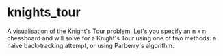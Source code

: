 knights_tour
============

A visualisation of the Knight's Tour problem. Let's you specify an n x n chessboard and will solve for a Knight's Tour using one of two methods: a naive back-tracking attempt, or using Parberry's algorithm.
